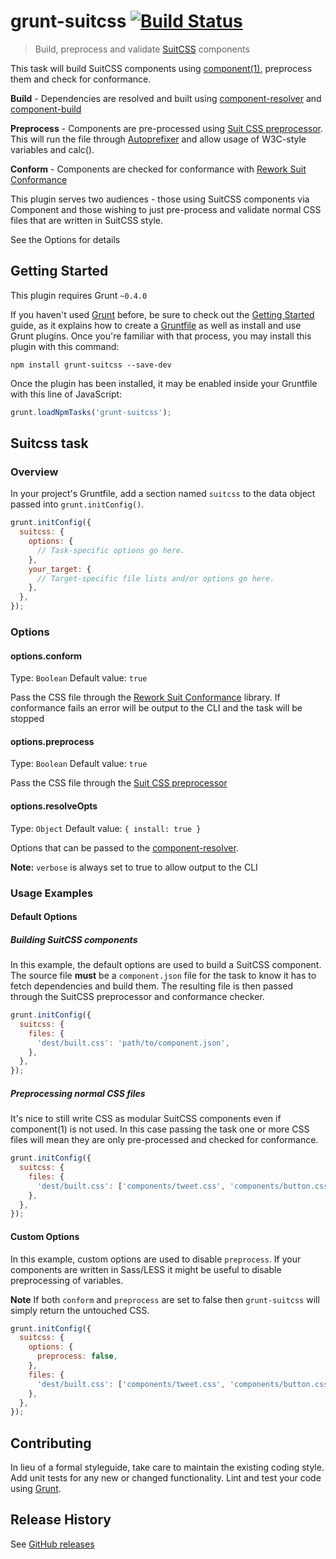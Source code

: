# grunt-suitcss [![Build Status](https://travis-ci.org/simonsmith/grunt-suitcss.svg?branch=master)](https://travis-ci.org/simonsmith/grunt-suitcss)

> Build, preprocess and validate [SuitCSS](http://github.com/suitcss/suit) components

This task will build SuitCSS components using [component(1)](https://github.com/component/component), preprocess them and check for conformance.

**Build** - Dependencies are resolved and built using [component-resolver](https://github.com/component/resolver.js) and [component-build](https://github.com/component/build.js)

**Preprocess** - Components are pre-processed using [Suit CSS preprocessor](https://github.com/suitcss/preprocessor). This will run the file through [Autoprefixer](https://github.com/ai/autoprefixer) and allow usage of W3C-style variables and calc().

**Conform** - Components are checked for conformance with [Rework Suit Conformance](https://github.com/suitcss/rework-suit-conformance)

This plugin serves two audiences - those using SuitCSS components via Component and those wishing to just pre-process and validate normal CSS files that are written in SuitCSS style.

See the Options for details


## Getting Started
This plugin requires Grunt `~0.4.0`

If you haven't used [Grunt](http://gruntjs.com/) before, be sure to check out the [Getting Started](http://gruntjs.com/getting-started) guide, as it explains how to create a [Gruntfile](http://gruntjs.com/sample-gruntfile) as well as install and use Grunt plugins. Once you're familiar with that process, you may install this plugin with this command:

```shell
npm install grunt-suitcss --save-dev
```

Once the plugin has been installed, it may be enabled inside your Gruntfile with this line of JavaScript:

```js
grunt.loadNpmTasks('grunt-suitcss');
```

## Suitcss task

### Overview
In your project's Gruntfile, add a section named `suitcss` to the data object passed into `grunt.initConfig()`.

```js
grunt.initConfig({
  suitcss: {
    options: {
      // Task-specific options go here.
    },
    your_target: {
      // Target-specific file lists and/or options go here.
    },
  },
});
```

### Options

#### options.conform
Type: `Boolean`
Default value: `true`

Pass the CSS file through the [Rework Suit Conformance](https://github.com/suitcss/rework-suit-conformance) library. If conformance fails an error will be output to the CLI and the task will be stopped

#### options.preprocess
Type: `Boolean`
Default value: `true`

Pass the CSS file through the [Suit CSS preprocessor](https://github.com/suitcss/preprocessor)

#### options.resolveOpts
Type: `Object`
Default value: `{ install: true }`

Options that can be passed to the [component-resolver](https://github.com/component/resolver.js). 

**Note:** `verbose` is always set to true to allow output to the CLI

### Usage Examples

#### Default Options

##### Building SuitCSS components
In this example, the default options are used to build a SuitCSS component. The source file **must** be a `component.json` file for the task to know it has to fetch dependencies and build them. The resulting file is then passed through the SuitCSS preprocessor and conformance checker.

```js
grunt.initConfig({
  suitcss: {
    files: {
      'dest/built.css': 'path/to/component.json',
    },
  },
});
```

##### Preprocessing normal CSS files

It's nice to still write CSS as modular SuitCSS components even if component(1) is not used. In this case passing the task one or more CSS files will mean they are only pre-processed and checked for conformance.

```js
grunt.initConfig({
  suitcss: {
    files: {
      'dest/built.css': ['components/tweet.css', 'components/button.css'],
    },
  },
});
```

#### Custom Options
In this example, custom options are used to disable `preprocess`. If your components are written in Sass/LESS it might be useful to disable preprocessing of variables.

**Note** If both `conform` and `preprocess` are set to false then `grunt-suitcss` will simply return the untouched CSS.

```js
grunt.initConfig({
  suitcss: {
    options: {
      preprocess: false,
    },
    files: {
      'dest/built.css': ['components/tweet.css', 'components/button.css'],
    },
  },
});
```

## Contributing
In lieu of a formal styleguide, take care to maintain the existing coding style. Add unit tests for any new or changed functionality. Lint and test your code using [Grunt](http://gruntjs.com/).

## Release History

See [GitHub releases](https://github.com/simonsmith/grunt-suitcss/releases)
